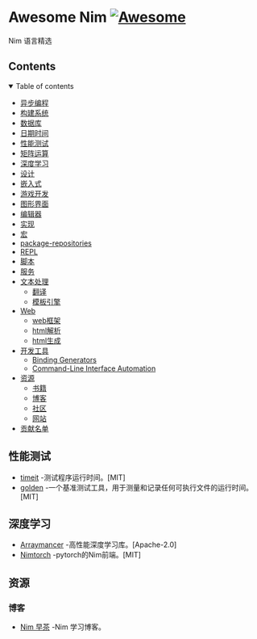 # Awesome Nim [![Awesome](https://awesome.re/badge.svg)](https://awesome.re)
Nim 语言精选

## Contents

<details open >
  <summary title="Hide/Show">Table of contents</summary>

- [异步编程](#异步编程)
- [构建系统](#构建系统)
- [数据库](#数据库)
- [日期时间](#日期时间)
- [性能测试](#性能测试)
- [矩阵运算](#矩阵运算)
- [深度学习](#深度学习)
- [设计](#设计)
- [嵌入式](#嵌入式)
- [游戏开发](#游戏开发)
- [图形界面](#图形界面)
- [编辑器](#编辑器)
- [实现](#实现)
- [宏](#宏)
- [package-repositories](#package-repositories)
- [REPL](#repl)
- [脚本](#脚本)
- [服务](#服务)
- [文本处理](#文本处理)
    - [翻译](#翻译)
    - [模板引擎](#模板引擎)
- [Web](#web)
    - [web框架](#web框架)
    - [html解析](#html解析)
    - [html生成](#html生成)
- [开发工具](#开发工具)
    - [Binding Generators](#binding-generators)
    - [Command-Line Interface Automation](#command-line-interface-automation)
- [资源](#资源)
    - [书籍](#书籍)
    - [博客](#博客)
    - [社区](#社区)
    - [网站](#网站)
- [贡献名单](#贡献名单)

</details>

## 性能测试
* [timeit](https://github.com/xflywind/timeit) -测试程序运行时间。[MIT]
* [golden](https://github.com/disruptek/golden) -一个基准测试工具，用于测量和记录任何可执行文件的运行时间。[MIT]

## 深度学习
* [Arraymancer](https://github.com/mratsim/Arraymancer) -高性能深度学习库。[Apache-2.0]
* [Nimtorch](https://github.com/fragcolor-xyz/nimtorch) -pytorch的Nim前端。[MIT]

## 资源
### 博客
* [Nim 早茶](https://tea.nim-cn.com) -Nim 学习博客。
